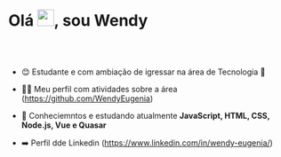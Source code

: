 <h1 align="left"> Olá <img src="https://raw.githubusercontent.com/kaueMarques/kaueMarques/master/hi.gif" height="30px">, sou Wendy</h1>

<br><br>

- 😊 Estudante e com ambiação de igressar na área de Tecnologia  🏴

- 👩‍💻 Meu perfil com atividades sobre a área (https://github.com/WendyEugenia)

- 💬 Conheciemntos  e estudando atualmente  **JavaScript, HTML, CSS, Node.js, Vue e Quasar**

- ➡️ Perfil dde Linkedin (https://www.linkedin.com/in/wendy-eugenia/)

<br><br>

##
